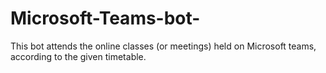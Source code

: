 # Microsoft-Teams-bot-
This bot attends the online classes (or meetings) held on Microsoft teams, according to the given timetable.
